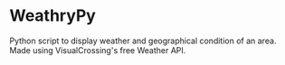 # WeathryPy
Python script to display weather and geographical condition of an area. Made using VisualCrossing's free Weather API.
